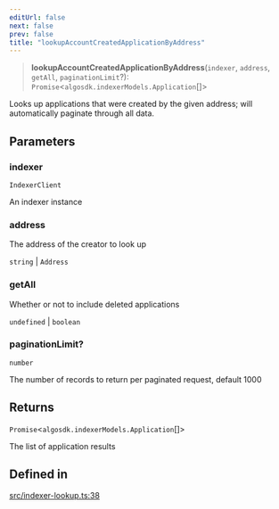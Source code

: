 ```yaml
---
editUrl: false
next: false
prev: false
title: "lookupAccountCreatedApplicationByAddress"
---
```


> **lookupAccountCreatedApplicationByAddress**(`indexer`, `address`, `getAll`, `paginationLimit`?): `Promise`\<`algosdk.indexerModels.Application`[]\>

Looks up applications that were created by the given address; will automatically paginate through all data.

## Parameters

### indexer

`IndexerClient`

An indexer instance

### address

The address of the creator to look up

`string` | `Address`

### getAll

Whether or not to include deleted applications

`undefined` | `boolean`

### paginationLimit?

`number`

The number of records to return per paginated request, default 1000

## Returns

`Promise`\<`algosdk.indexerModels.Application`[]\>

The list of application results

## Defined in

[src/indexer-lookup.ts:38](https://github.com/algorandfoundation/algokit-utils-ts/blob/e57e96ab17213653e656688e8d7251c0107554cf/src/indexer-lookup.ts#L38)
